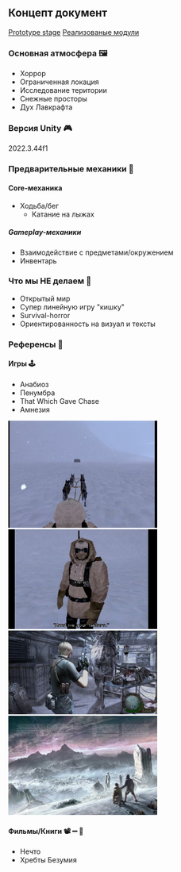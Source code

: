 ## Концепт документ

[Prototype stage](Prototype%20stage.md)
[Реализованые модули](Implemented%20modules.md)

### Основная атмосфера 🖼️
- Хоррор
- Ограниченная локация
- Исследование територии
- Снежные просторы
- Дух Лавкрафта
### Версия Unity 🎮
2022.3.44f1

### Предварительные механики 🎲
#### Core-механика
- Ходьба/бег
	-  Катание на лыжах
##### Gameplay-механики
- Взаимодействие с предметами/окружением
- Инвентарь

### Что мы НЕ делаем 🛑
- Открытый мир
- Cупер линейную игру "кишку"
- Survival-horror
- Ориентированность на визуал и тексты

### Референсы 🧭
#### Игры 🕹️
 - Анабиоз
 - Пенумбра
 - That Which Gave Chase
 - Амнезия
<div>
<img src="PNGs/That%20Which%20Gave%20Chase%20Exmpl.1.png" width="300">
<img src="PNGs/That%20Which%20Gave%20Chase%20Exmpl.2.png" width="300">
</div>

<div>
<img src="PNGs/REAtmosphere.png" width="300">
<img src="PNGs/MountainOfMadness.png" width="300">
</div>


#### Фильмы/Книги 📽️ ➖ 📖
- Нечто
- Хребты Безумия

